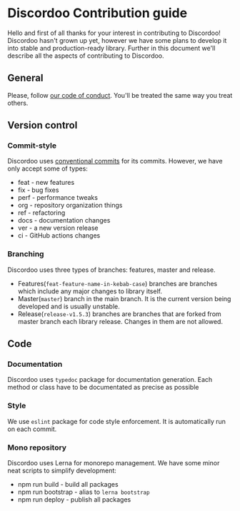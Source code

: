 # Discordoo Contribution guide
Hello and first of all thanks for your interest in contributing to Discordoo! Discordoo hasn't grown up yet, however we have some plans to develop it into stable and production-ready library.
Further in this document we'll describe all the aspects of contributing to Discordoo.

## General
Please, follow [our code of conduct](CODE_OF_CONDUCT.md). You'll be treated the same way you treat others.

## Version control
### Commit-style
Discordoo uses [conventional commits](https://www.conventionalcommits.org/en/v1.0.0-beta.2/) for its commits. However, we have only accept some of types:
* feat - new features
* fix - bug fixes
* perf - performance tweaks
* org - repository organization things
* ref - refactoring
* docs - documentation changes
* ver - a new version release
* ci - GitHub actions changes

### Branching
Discordoo uses three types of branches: features, master and release. 
* Features(`feat-feature-name-in-kebab-case`) branches are branches which include any major changes to library itself.
* Master(`master`) branch in the main branch. It is the current version being developed and is usually unstable.
* Release(`release-v1.5.3`) branches are branches that are forked from master branch each library release. Changes in them are not allowed.

## Code
### Documentation
Discordoo uses `typedoc` package for documentation generation. Each method or class have to be documentated as precise as possible
### Style
We use `eslint` package for code style enforcement. It is automatically run on each commit.
### Mono repository
Discordoo uses Lerna for monorepo management. We have some minor neat scripts to simplify development:
* npm run build - build all packages
* npm run bootstrap - alias to `lerna bootstrap`
* npm run deploy - publish all packages